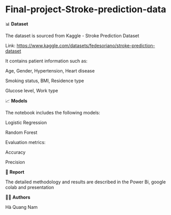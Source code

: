 # Final-project-Stroke-prediction-data
📊 **Dataset**

The dataset is sourced from Kaggle - Stroke Prediction Dataset

Link: https://www.kaggle.com/datasets/fedesoriano/stroke-prediction-dataset

It contains patient information such as:

Age, Gender, Hypertension, Heart disease

Smoking status, BMI, Residence type

Glucose level, Work type

📈 **Models**

The notebook includes the following models:

Logistic Regression

Random Forest

Evaluation metrics:

Accuracy

Precision

📝 **Report**

The detailed methodology and results are described in the Power Bi, google colab and presentation

👨‍💻 **Authors**

Hà Quang Nam
